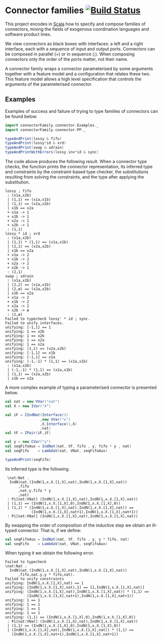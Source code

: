 Connector families [![Build Status](https://travis-ci.org/joseproenca/connector-family.svg?branch=master)](https://travis-ci.org/joseproenca/connector-family)
==================

This project encodes in [Scala](http://www.scala-lang.org) how to specify and compose families of connectors, mixing the fields of exogenous coordination languages and software product lines.

We view connectors as black boxes with interfaces: a left and a right interface, each with a sequence of input and output ports. Connectors can be composed in parallel (+) or in sequence (;). When composing connectors only the order of the ports matter, not their name.

A connector family wraps a connector parameterised by some arguments together with a feature model and a configuration that relates these two. This feature model allows a high level specification that controls the arguments of the parameterised connector.

Examples
--------
Examples of success and failure of trying to type families of connectors can be found below.

```scala
import connectorFamily.connector.Examples._
import connectorFamily.connector.PP._

typeAndPrint(lossy & fifo)
typeAndPrint(lossy*id & xrd)
typeAndPrint(swap & sdrain)
typeAndPrintWithErrors(lossy.inv*id & sync)
```

The code above produces the following result. When a connector type checks, the function prints the connector representation, its inferred type and constraints by the constraint-based type checker, the substitutions resulting from solving the constraints, and the type after applying the substitution.

```
lossy ; fifo
 : (x1a,x2b)
 | (1,1) == (x1a,x1b)
 | (1,1) == (x2a,x2b)
 | x1b == x2a
 + x1a -> 1
 + x1b -> 1
 + x2a -> 1
 + x2b -> 1
 : (1,1)
lossy * id ; xrd
 : (x1a,x2b)
 | (1,1) * (1,1) == (x1a,x1b)
 | (2,1) == (x2a,x2b)
 | x1b == x2a
 + x1a -> 2
 + x1b -> 2
 + x2a -> 2
 + x2b -> 1
 : (2,1)
swap ; sdrain
 : (x1a,x2b)
 | (2,2) == (x1a,x1b)
 | (2,ø) == (x2a,x2b)
 | x1b == x2a
 + x1a -> 2
 + x1b -> 2
 + x2a -> 2
 + x2b -> ø
 : (2,ø)
Failed to typecheck lossy' * id ; sync.
Failed to unify interfaces.
unifying: [-1,1] == 1
unifying: 1 == x2b
unifying: 1 == x2b
unifying: 1 == x2a
unifying: 1 == x2a
unifying: (1,1) == (x2a,x2b)
unifying: [-1,1] == x1b
unifying: [-1,1] == x1a
unifying: (-1,-1) * (1,1) == (x1a,x1b)
 : (x1a,x2b)
 | (-1,-1) * (1,1) == (x1a,x1b)
 | (1,1) == (x2a,x2b)
 | x1b == x2a
```

A more complex example of typing a parameterised connector is presented below.

```scala
val nat = new VVar("nat")
val X = new IVar("X")

val iF = IIndNat(Interface(1)
                ,new VVar("x")
                ,X,Interface(1,X)
                ,nat)
val tF = IPair(iF,iF)

val y = new CVar("y")    
val seqFifoAux = IndNat(nat, tF, fifo , y, fifo * y , nat)
val seqFifo    = LambdaV(nat, VNat, seqFifoAux)

typeAndPrint(seqFifo)
```

Its inferred type is the following.

```
 \nat:Nat .
  IndN(nat.(IndN(1,x.X.[1,X],nat),IndN(1,x.X.[1,X],nat))
      ,fifo
      ,nat.y.fifo * y
      ,nat)
 : Pi[nat:VNat] (IndN(1,x.X.[1,X],nat),IndN(1,x.X.[1,X],nat))
 | (1,1) == (IndN(1,x.X.[1,X],0),IndN(1,x.X.[1,X],0))
 | (1,1) * (IndN(1,x.X.[1,X],nat),IndN(1,x.X.[1,X],nat)) == 
            (IndN(1,x.X.[1,X],nat+1),IndN(1,x.X.[1,X],nat+1))
 : Pi[nat:VNat] (IndN(1,x.X.[1,X],nat),IndN(1,x.X.[1,X],nat))
```

By swapping the order of composition of the inductive step we obtain an ill-typed connector. That is, if we define:

```scala
val seqFifoAux = IndNat(nat, tF, fifo , y, y * fifo, nat)
val seqFifo    = LambdaV(nat, VNat, seqFifoAux)
```

When typing it we obtain the following error.

```
Failed to typecheck
\nat:Nat .
  IndN(nat.(IndN(1,x.X.[1,X],nat),IndN(1,x.X.[1,X],nat))
      ,fifo,nat.y.y * fifo,nat).
Failed to unify constraints
unifying: IndN(1,x.X.[1,X],nat) == 1
unifying: [IndN(1,x.X.[1,X],nat),1] == [1,IndN(1,x.X.[1,X],nat)]
unifying: (IndN(1,x.X.[1,X],nat),IndN(1,x.X.[1,X],nat)) * (1,1) ==
          (IndN(1,x.X.[1,X],nat+1),IndN(1,x.X.[1,X],nat+1))
unifying: 1 == 1
unifying: 1 == 1
unifying: 1 == 1
unifying: 1 == 1
unifying: (1,1) == (IndN(1,x.X.[1,X],0),IndN(1,x.X.[1,X],0))
 : Pi[nat:VNat] (IndN(1,x.X.[1,X],nat),IndN(1,x.X.[1,X],nat))
 | (1,1) == (IndN(1,x.X.[1,X],0),IndN(1,x.X.[1,X],0))
 | (IndN(1,x.X.[1,X],nat),IndN(1,x.X.[1,X],nat)) * (1,1) ==
   (IndN(1,x.X.[1,X],nat+1),IndN(1,x.X.[1,X],nat+1))
```

